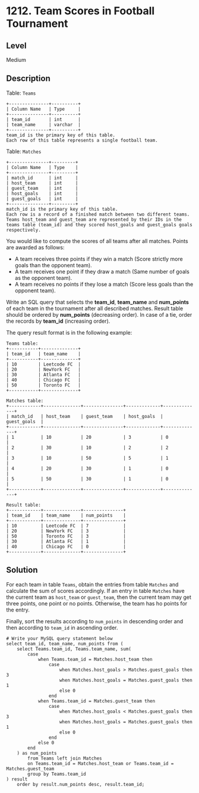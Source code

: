 # 1212. Team Scores in Football Tournament
## Level
Medium

## Description
Table: `Teams`
```
+---------------+----------+
| Column Name   | Type     |
+---------------+----------+
| team_id       | int      |
| team_name     | varchar  |
+---------------+----------+
team_id is the primary key of this table.
Each row of this table represents a single football team.
```
Table: `Matches`
```
+---------------+---------+
| Column Name   | Type    |
+---------------+---------+
| match_id      | int     |
| host_team     | int     |
| guest_team    | int     | 
| host_goals    | int     |
| guest_goals   | int     |
+---------------+---------+
match_id is the primary key of this table.
Each row is a record of a finished match between two different teams. 
Teams host_team and guest_team are represented by their IDs in the teams table (team_id) and they scored host_goals and guest_goals goals respectively.
```

You would like to compute the scores of all teams after all matches. Points are awarded as follows:
* A team receives three points if they win a match (Score strictly more goals than the opponent team).
* A team receives one point if they draw a match (Same number of goals as the opponent team).
* A team receives no points if they lose a match (Score less goals than the opponent team).

Write an SQL query that selects the **team_id**, **team_name** and **num_points** of each team in the tournament after all described matches. Result table should be ordered by **num_points** (decreasing order). In case of a tie, order the records by **team_id** (increasing order).

The query result format is in the following example:
```
Teams table:
+-----------+--------------+
| team_id   | team_name    |
+-----------+--------------+
| 10        | Leetcode FC  |
| 20        | NewYork FC   |
| 30        | Atlanta FC   |
| 40        | Chicago FC   |
| 50        | Toronto FC   |
+-----------+--------------+

Matches table:
+------------+--------------+---------------+-------------+--------------+
| match_id   | host_team    | guest_team    | host_goals  | guest_goals  |
+------------+--------------+---------------+-------------+--------------+
| 1          | 10           | 20            | 3           | 0            |
| 2          | 30           | 10            | 2           | 2            |
| 3          | 10           | 50            | 5           | 1            |
| 4          | 20           | 30            | 1           | 0            |
| 5          | 50           | 30            | 1           | 0            |
+------------+--------------+---------------+-------------+--------------+

Result table:
+------------+--------------+---------------+
| team_id    | team_name    | num_points    |
+------------+--------------+---------------+
| 10         | Leetcode FC  | 7             |
| 20         | NewYork FC   | 3             |
| 50         | Toronto FC   | 3             |
| 30         | Atlanta FC   | 1             |
| 40         | Chicago FC   | 0             |
+------------+--------------+---------------+
```

## Solution
For each team in table `Teams`, obtain the entries from table `Matches` and calculate the sum of scores accordingly. If an entry in table `Matches` have the current team as `host_team` or `guest_team`, then the current team may get three points, one point or no points. Otherwise, the team has ho points for the entry.

Finally, sort the results according to `num_points` in descending order and then according to `team_id` in ascending order.
```
# Write your MySQL query statement below
select team_id, team_name, num_points from (
    select Teams.team_id, Teams.team_name, sum(
        case
            when Teams.team_id = Matches.host_team then
                case
                    when Matches.host_goals > Matches.guest_goals then 3
                    when Matches.host_goals = Matches.guest_goals then 1
                    else 0
                end
            when Teams.team_id = Matches.guest_team then
                case
                    when Matches.host_goals < Matches.guest_goals then 3
                    when Matches.host_goals = Matches.guest_goals then 1
                    else 0
                end
            else 0
        end
    ) as num_points
        from Teams left join Matches
        on Teams.team_id = Matches.host_team or Teams.team_id = Matches.guest_team
        group by Teams.team_id
) result
    order by result.num_points desc, result.team_id;
```
